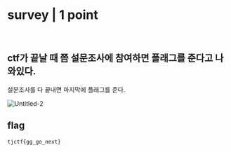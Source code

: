 # survey | 1 point

<br>

## ctf가 끝날 때 쯤 설문조사에 참여하면 플래그를 준다고 나와있다.
설문조사를 다 끝내면 마지막에 플래그를 준다.

![Untitled-2](https://user-images.githubusercontent.com/87555811/168947041-d1ec88d2-9c84-4b99-b0ea-b6c6c35a5e7a.png)

## flag
````
tjctf{gg_go_next}
